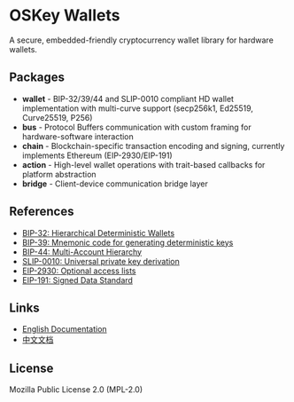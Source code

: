 # OSKey Wallets

A secure, embedded-friendly cryptocurrency wallet library for hardware wallets.

## Packages

- **wallet** - BIP-32/39/44 and SLIP-0010 compliant HD wallet implementation with multi-curve support (secp256k1, Ed25519, Curve25519, P256)
- **bus** - Protocol Buffers communication with custom framing for hardware-software interaction
- **chain** - Blockchain-specific transaction encoding and signing, currently implements Ethereum (EIP-2930/EIP-191)
- **action** - High-level wallet operations with trait-based callbacks for platform abstraction
- **bridge** - Client-device communication bridge layer

## References

- [BIP-32: Hierarchical Deterministic Wallets](https://github.com/bitcoin/bips/blob/master/bip-0032.mediawiki)
- [BIP-39: Mnemonic code for generating deterministic keys](https://github.com/bitcoin/bips/blob/master/bip-0039.mediawiki)
- [BIP-44: Multi-Account Hierarchy](https://github.com/bitcoin/bips/blob/master/bip-0044.mediawiki)
- [SLIP-0010: Universal private key derivation](https://github.com/satoshilabs/slips/blob/master/slip-0010.md)
- [EIP-2930: Optional access lists](https://eips.ethereum.org/EIPS/eip-2930)
- [EIP-191: Signed Data Standard](https://eips.ethereum.org/EIPS/eip-191)

## Links

- [English Documentation](https://deepwiki.com/butterfly-community/oskey-lib-wallets)
- [中文文档](https://zread.ai/butterfly-community/oskey-lib-wallets)

## License

Mozilla Public License 2.0 (MPL-2.0)
